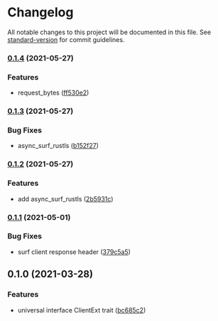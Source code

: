 # Changelog

All notable changes to this project will be documented in this file. See [standard-version](https://github.com/conventional-changelog/standard-version) for commit guidelines.

### [0.1.4](https://github.com/fMeow/uclient/compare/v0.1.3...v0.1.4) (2021-05-27)


### Features

* request_bytes ([ff530e2](https://github.com/fMeow/uclient/commit/ff530e21849b598cf325a6e730e543da99cad057))

### [0.1.3](https://github.com/fMeow/uclient/compare/v0.1.2...v0.1.3) (2021-05-27)


### Bug Fixes

* async_surf_rustls ([b152f27](https://github.com/fMeow/uclient/commit/b152f27c7b97b951c4cefe04bcc7995224ef416f))

### [0.1.2](https://github.com/fMeow/uclient/compare/v0.1.1...v0.1.2) (2021-05-27)


### Features

* add async_surf_rustls ([2b5931c](https://github.com/fMeow/uclient/commit/2b5931cce41610deb9f54dd2fe476f025edc8457))

### [0.1.1](https://github.com/fMeow/uclient/compare/v0.1.0...v0.1.1) (2021-05-01)


### Bug Fixes

* surf client response header ([379c5a5](https://github.com/fMeow/uclient/commit/379c5a5f88cb7dfcda88ebd135511564a727b248))

## 0.1.0 (2021-03-28)


### Features

* universal interface ClientExt trait ([bc685c2](https://github.com/fMeow/uclient/commit/bc685c2a2fb5c6b62157b3bc614a779bf3a69702))

